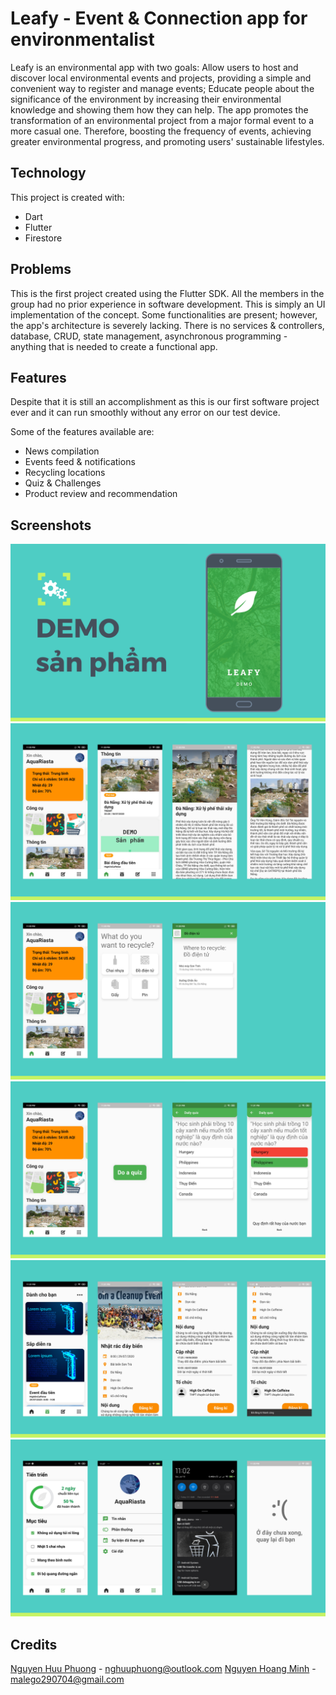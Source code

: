 # Leafy - Event & Connection app for environmentalist

Leafy is an environmental app with two goals: Allow users to host and discover local environmental events and projects, providing a simple and convenient way to register and manage events; Educate people about the significance of the environment by increasing their environmental knowledge and showing them how they can help. The app promotes the transformation of an environmental project from a major formal event to a more casual one. Therefore, boosting the frequency of events, achieving greater environmental progress, and promoting users' sustainable lifestyles.
## Technology

This project is created with:
- Dart
- Flutter
- Firestore

## Problems
This is the first project created using the Flutter SDK. All the members in the group had no prior experience in software development. This is simply an UI implementation of the concept. Some functionalities are present; however, the app's architecture is severely lacking. There is no services & controllers, database, CRUD, state management, asynchronous programming - anything that is needed to create a functional app.

## Features

Despite that it is still an accomplishment as this is our first software project ever and it can run smoothly without any error on our test device.

Some of the features available are:

- News compilation
- Events feed & notifications
- Recycling locations
- Quiz & Challenges
- Product review and recommendation

## Screenshots
![](demo/01.png)
![](demo/02.png)
![](demo/03.png)
![](demo/04.png)
![](demo/05.png)
![](demo/06.png)
## Credits
[Nguyen Huu Phuong](https://www.linkedin.com/in/nghuuphuong/) - nghuuphuong@outlook.com
[Nguyen Hoang Minh](https://www.facebook.com/hoangminhnguyen.malego290704/) - malego290704@gmail.com

